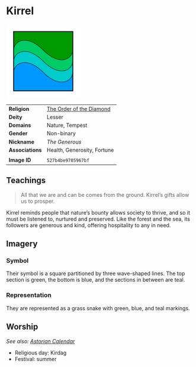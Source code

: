 # Kirrel

<img src="https://raw.githubusercontent.com/jesskelsall/astarus-images/main/symbols/527b4be9705967bf.png" height="200" />

|||
| --- | --- |
| **Religion** | [The Order of the Diamond](../../organisations/the-order-of-the-diamond.md) |
| **Deity** | Lesser |
| **Domains** | Nature, Tempest |
| **Gender** | Non-binary |
| **Nickname** | *The Generous* |
| **Associations** | Health, Generosity, Fortune |
|||
| **Image ID** | `527b4be9705967bf` |

## Teachings

> All that we are and can be comes from the ground. Kirrel’s gifts allow us to prosper.

Kirrel reminds people that nature’s bounty allows society to thrive, and so it must be listened to, nurtured and preserved. Like the forest and the sea, its followers are generous and kind, offering hospitality to any in need.

## Imagery

### Symbol

Their symbol is a square partitioned by three wave-shaped lines. The top section is green, the bottom is blue, and the sections in between are teal.

### Representation

They are represented as a grass snake with green, blue, and teal markings.

## Worship

*See also: [Astorian Calendar](../../history/astorian-calendar.md)*

- Religious day: Kirdag
- Festival: summer
